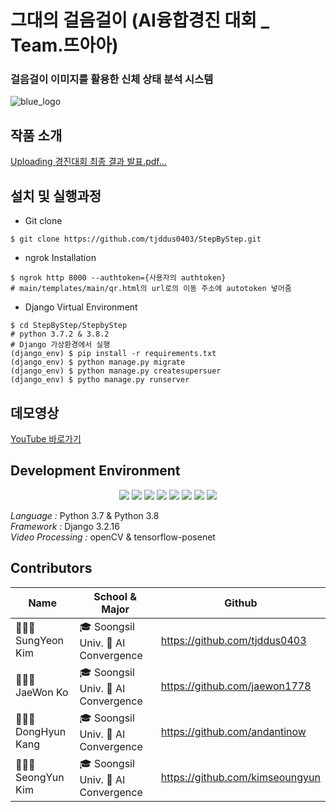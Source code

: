 # 그대의 걸음걸이 (AI융합경진 대회 _ Team.뜨아아)
### 걸음걸이 이미지를 활용한 신체 상태 분석 시스템
![blue_logo](https://user-images.githubusercontent.com/70639589/201914819-983013cc-2775-48ce-add4-c1fe3e7f4f14.png)

## 작품 소개
[Uploading 경진대회 최종 결과 발표.pdf…]()

## 설치 및 실행과정
- Git clone
```
$ git clone https://github.com/tjddus0403/StepByStep.git
```
- ngrok Installation
```
$ ngrok http 8000 --authtoken={사용자의 authtoken}
# main/templates/main/qr.html의 url로의 이동 주소에 autotoken 넣어줌
```
- Django Virtual Environment
```
$ cd StepByStep/StepbyStep
# python 3.7.2 & 3.8.2 
# Django 가상환경에서 실행
(django_env) $ pip install -r requirements.txt
(django_env) $ python manage.py migrate
(django_env) $ python manage.py createsupersuer
(django_env) $ pytho manage.py runserver
```
## 데모영상
[YouTube 바로가기](https://www.youtube.com/watch?v=HqwVybZ8kz4)

## Development Environment
<p align="center">
 <img src="https://img.shields.io/badge/Python-3776AB?style=flat-square&logo=Python&logoColor=white"/></a> 
 <img src="https://img.shields.io/badge/Django-092E20?style=flat-square&logo=Django&logoColor=white"/></a> 
 <img src="https://img.shields.io/badge/TensorFlow-FF6F00?style=flat-square&logo=TensorFlow&logoColor=white"/></a> 
 <img src="https://img.shields.io/badge/HTML5-E34F26?style=flat-square&logo=HTML5&logoColor=white"/></a> 
 <img src="https://img.shields.io/badge/CSS3-1572B6?style=flat-square&logo=CSS3&logoColor=white"/></a> 
 <img src="https://img.shields.io/badge/Git-F05032?style=flat-square&logo=Git&logoColor=white"/></a> 
 <img src="https://img.shields.io/badge/GitHub-181717?style=flat-square&logo=GitHub&logoColor=white"/></a> 
 <img src="https://img.shields.io/badge/Visual Studio Code-007ACC?style=flat-square&logo=Visual Studio Code&logoColor=white"/></a> 
</p>

*Language :* Python 3.7 & Python 3.8  
*Framework :* Django 3.2.16  
*Video Processing :* openCV & tensorflow-posenet
## Contributors
| Name | School & Major | Github |
|-|-|-|
| 👩🏻‍💻 SungYeon Kim | 🎓 Soongsil Univ. 🤖 AI Convergence | https://github.com/tjddus0403 |
| 👨🏻‍💻 JaeWon Ko | 🎓 Soongsil Univ. 🤖 AI Convergence | https://github.com/jaewon1778 |
| 👨🏻‍💻 DongHyun Kang | 🎓 Soongsil Univ. 🤖 AI Convergence | https://github.com/andantinow |
| 👨🏻‍💻 SeongYun Kim | 🎓 Soongsil Univ. 🤖 AI Convergence | https://github.com/kimseoungyun |

